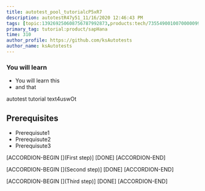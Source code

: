 ```yaml
---
title: autotest_pool_tutorialcP5xR7
description: autotestR47y51_11/16/2020 12:46:43 PM
tags: [topic:139269250608756787992873,products:tech/73554900100700000996,tutorial:experience/advanced]
primary_tag: tutorial:product/sapHana
time: 310
author_profile: https://github.com/ksAutotests
author_name: ksAutotests
---
```

### You will learn
- You will learn this
- and that

autotest tutorial text4uswOt

## Prerequisites
- Prerequisute1
- Prerequisute2
- Prerequisute3

[ACCORDION-BEGIN [](First step)]
[DONE]
[ACCORDION-END]

[ACCORDION-BEGIN [](Second step)]
[DONE]
[ACCORDION-END]

[ACCORDION-BEGIN [](Third step)]
[DONE]
[ACCORDION-END]

